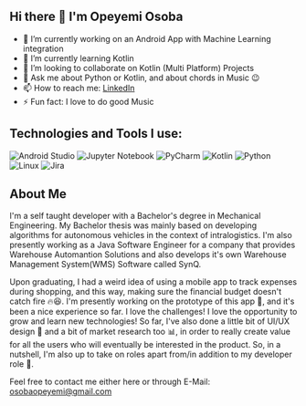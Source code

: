 ## Hi there 👋 I'm Opeyemi Osoba

- 🔭 I’m currently working on an Android App with Machine Learning integration
- 🌱 I’m currently learning Kotlin
- 👯 I’m looking to collaborate on Kotlin (Multi Platform) Projects
- 💬 Ask me about Python or Kotlin, and about chords in Music 😉
- 📫 How to reach me: [LinkedIn](https://www.linkedin.com/in/opeyemi-emmanuel-osoba/)
- ⚡ Fun fact: I love to do good Music

## Technologies and Tools I use:
![Android Studio](https://img.shields.io/badge/android%20studio-346ac1?style=for-the-badge&logo=android%20studio&logoColor=white)
![Jupyter Notebook](https://img.shields.io/badge/jupyter-%23FA0F00.svg?style=for-the-badge&logo=jupyter&logoColor=white)
![PyCharm](https://img.shields.io/badge/pycharm-143?style=for-the-badge&logo=pycharm&logoColor=black&color=black&labelColor=green)
![Kotlin](https://img.shields.io/badge/kotlin-%237F52FF.svg?style=for-the-badge&logo=kotlin&logoColor=white)
![Python](https://img.shields.io/badge/python-3670A0?style=for-the-badge&logo=python&logoColor=ffdd54)
![Linux](https://img.shields.io/badge/Linux-FCC624?style=for-the-badge&logo=linux&logoColor=black)
![Jira](https://img.shields.io/badge/jira-%230A0FFF.svg?style=for-the-badge&logo=jira&logoColor=white)


## About Me
I'm a self taught developer with a Bachelor's degree in Mechanical Engineering. My Bachelor thesis was mainly based on developing algorithms for autonomous vehicles in the context of intralogistics. I'm also presently working as a Java Software Engineer for a company that provides Warehouse Automantion Solutions and also develops it's own Warehouse Management System(WMS) Software called SynQ.

Upon graduating, I had a weird idea of using a mobile app to track expenses during shopping, and this way, making sure the financial budget doesn't catch fire 🔥😆. I'm presently working on the prototype of this app 📱, and it's been a nice experience so far. I love the challenges! I love the opportunity to grow and learn new technologies! So far, I've also done a little bit of UI/UX design 🎨 and a bit of market research too 📊, in order to really create value for all the users who will eventually be interested in the product. So, in a nutshell, I'm also up to take on roles apart from/in addition to my developer role 🚀.

Feel free to contact me either here or through E-Mail: osobaopeyemi@gmail.com







